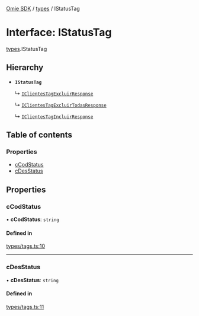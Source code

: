 [Omie SDK](../README.md) / [types](../modules/types.md) / IStatusTag

# Interface: IStatusTag

[types](../modules/types.md).IStatusTag

## Hierarchy

- **`IStatusTag`**

  ↳ [`IClientesTagExcluirResponse`](types.IClientesTagExcluirResponse.md)

  ↳ [`IClientesTagExcluirTodasResponse`](types.IClientesTagExcluirTodasResponse.md)

  ↳ [`IClientesTagIncluirResponse`](types.IClientesTagIncluirResponse.md)

## Table of contents

### Properties

- [cCodStatus](types.IStatusTag.md#ccodstatus)
- [cDesStatus](types.IStatusTag.md#cdesstatus)

## Properties

### cCodStatus

• **cCodStatus**: `string`

#### Defined in

[types/tags.ts:10](https://github.com/lucas-bogos/omie-sdk/blob/fa631c8/src/types/tags.ts#L10)

___

### cDesStatus

• **cDesStatus**: `string`

#### Defined in

[types/tags.ts:11](https://github.com/lucas-bogos/omie-sdk/blob/fa631c8/src/types/tags.ts#L11)
